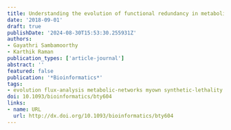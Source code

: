 ```yaml
---
title: Understanding the evolution of functional redundancy in metabolic networks
date: '2018-09-01'
draft: true
publishDate: '2024-08-30T15:53:30.255931Z'
authors:
- Gayathri Sambamoorthy
- Karthik Raman
publication_types: ['article-journal']
abstract: ''
featured: false
publication: '*Bioinformatics*'
tags:
- evolution flux-analysis metabolic-networks myown synthetic-lethality
doi: 10.1093/bioinformatics/bty604
links:
- name: URL
  url: http://dx.doi.org/10.1093/bioinformatics/bty604
---
```



